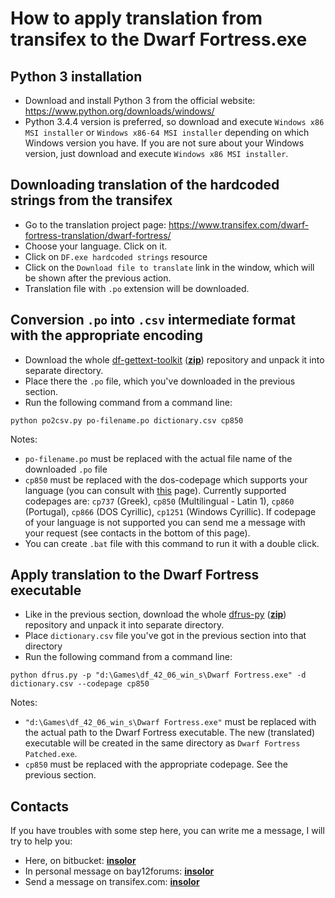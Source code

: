 # How to apply translation from transifex to the Dwarf Fortress.exe

## Python 3 installation

* Download and install Python 3 from the official website: https://www.python.org/downloads/windows/
* Python 3.4.4 version is preferred, so download and execute `Windows x86 MSI installer` or `Windows x86-64 MSI installer` depending on which Windows version you have. If you are not sure about your Windows version, just download and execute `Windows x86 MSI installer`.

## Downloading translation of the hardcoded strings from the transifex

* Go to the translation project page: https://www.transifex.com/dwarf-fortress-translation/dwarf-fortress/
* Choose your language. Click on it.
* Click on `DF.exe hardcoded strings` resource
* Click on the `Download file to translate` link in the window, which will be shown after the previous action.
* Translation file with `.po` extension will be downloaded.

## Conversion `.po` into `.csv` intermediate format with the appropriate encoding

* Download the whole [df-gettext-toolkit](https://bitbucket.org/dfint/df-gettext-toolkit/) ([**zip**](https://bitbucket.org/dfint/df-gettext-toolkit/get/default.zip)) repository and unpack it into separate directory.
* Place there the `.po` file, which you've downloaded in the previous section.
* Run the following command from a command line:
  
```
python po2csv.py po-filename.po dictionary.csv cp850
```
  
Notes:
* `po-filename.po` must be replaced with the actual file name of the downloaded `.po` file
* `cp850` must be replaced with the dos-codepage which supports your language (you can consult with [this](http://www.kostis.net/charsets/trans130/cpdos.htm) page). Currently supported codepages are: `cp737` (Greek), `cp850` (Multilingual - Latin 1), `cp860` (Portugal), `cp866` (DOS Cyrillic), `cp1251` (Windows Cyrillic). If codepage of your language is not supported you can send me a message with your request (see contacts in the bottom of this page).
* You can create `.bat` file with this command to run it with a double click.

## Apply translation to the Dwarf Fortress executable

* Like in the previous section, download the whole [dfrus-py](https://bitbucket.org/dfint/dfrus-py/) ([**zip**](https://bitbucket.org/dfint/dfrus-py/get/default.zip)) repository and unpack it into separate directory.
* Place `dictionary.csv` file you've got in the previous section into that directory
* Run the following command from a command line:

```
python dfrus.py -p "d:\Games\df_42_06_win_s\Dwarf Fortress.exe" -d dictionary.csv --codepage cp850
```

Notes:
* `"d:\Games\df_42_06_win_s\Dwarf Fortress.exe"` must be replaced with the actual path to the Dwarf Fortress executable. The new (translated) executable will be created in the same directory as `Dwarf Fortress Patched.exe`.
* `cp850` must be replaced with the appropriate codepage. See the previous section.

## Contacts

If you have troubles with some step here, you can write me a message, I will try to help you:

* Here, on bitbucket: [**insolor**](https://bitbucket.org/account/notifications/send/?receiver=insolor)
* In personal message on bay12forums: [**insolor**](http://www.bay12forums.com/smf/index.php?action=pm;sa=send;u=72717)
* Send a message on transifex.com: [**insolor**](https://www.transifex.com/user/messages/compose/insolor/)
